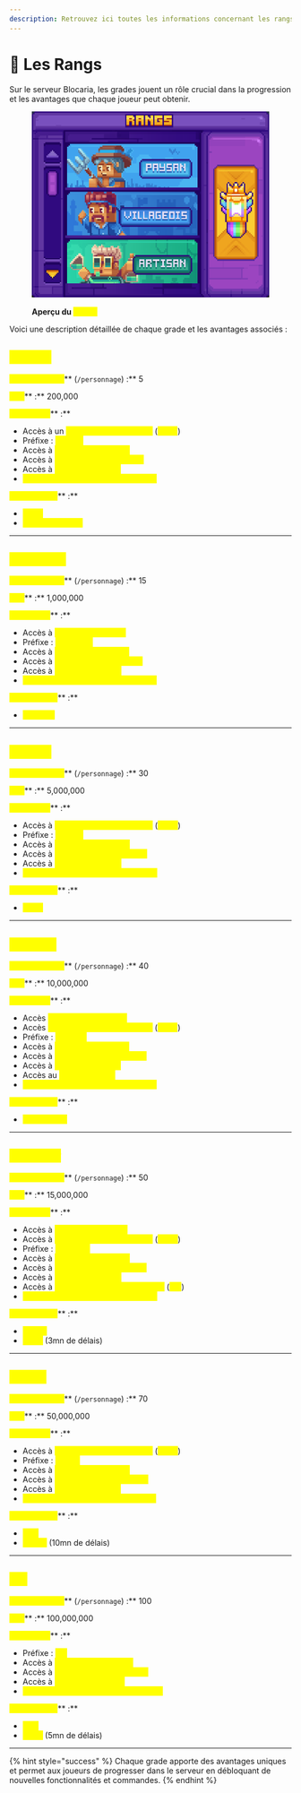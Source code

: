 ```yaml
---
description: Retrouvez ici toutes les informations concernant les rangs
---
```


# 👑 Les Rangs

Sur le serveur Blocaria, les grades jouent un rôle crucial dans la progression et les avantages que chaque joueur peut obtenir.&#x20;

<figure><img src="../.gitbook/assets/image (9).png" alt=""><figcaption><p><strong>Aperçu du </strong><mark style="color:yellow;"><strong><code>/rangs</code></strong></mark></p></figcaption></figure>

Voici une description détaillée de chaque grade et les avantages associés :&#x20;

## <mark style="color:yellow;">Paysan</mark>

<mark style="color:yellow;">**Niveau Requis**</mark>** (**<mark style="color:yellow;">**`/personnage`**</mark>**) :** 5

<mark style="color:yellow;">**Prix**</mark>** :** 200,000

<mark style="color:yellow;">**Avantages**</mark>** :**

* Accès à un <mark style="color:yellow;">**métier supplémentaire**</mark> (<mark style="color:yellow;">**`/jobs`**</mark>)
* Préfixe : <mark style="color:yellow;">**Paysan**</mark>
* Accès à <mark style="color:yellow;">**3 objets dans l'HDV**</mark>
* Accès à <mark style="color:yellow;">**4 magasins personnels**</mark>
* Accès à <mark style="color:yellow;">**2 homes privatifs**</mark>
* <mark style="color:yellow;">**Gain de 2000 toutes les 10 minutes**</mark>

<mark style="color:yellow;">**Commandes**</mark>** :**

* <mark style="color:yellow;">**`/sell`**</mark>
* <mark style="color:yellow;">**`/trade <joueur>`**</mark>

***

## <mark style="color:yellow;">V</mark><mark style="color:yellow;">**illageois**</mark>

<mark style="color:yellow;">**Niveau Requis**</mark>** (**<mark style="color:yellow;">**`/personnage`**</mark>**) :** 15

<mark style="color:yellow;">**Prix**</mark>** :** 1,000,000

<mark style="color:yellow;">**Avantages**</mark>** :**

* Accès à <mark style="color:yellow;">**la carrière de niv. 1**</mark>
* Préfixe : <mark style="color:yellow;">**Villageois**</mark>
* Accès à <mark style="color:yellow;">**5 objets dans l'HDV**</mark>
* Accès à <mark style="color:yellow;">**7 magasins personnels**</mark>
* Accès à <mark style="color:yellow;">**3 homes privatifs**</mark>
* <mark style="color:yellow;">**Gain de 3000 toutes les 10 minutes**</mark>

<mark style="color:yellow;">**Commandes**</mark>** :**

* <mark style="color:yellow;">**`/pw rate`**</mark>

***

## <mark style="color:yellow;">Artisan</mark>

<mark style="color:yellow;">**Niveau Requis**</mark>** (**<mark style="color:yellow;">**`/personnage`**</mark>**) :** 30

<mark style="color:yellow;">**Prix**</mark>** :** 5,000,000

<mark style="color:yellow;">**Avantages**</mark>** :**

* Accès à <mark style="color:yellow;">**un métier supplémentaire**</mark> (<mark style="color:yellow;">**`/jobs`**</mark>)
* Préfixe : <mark style="color:yellow;">**Artisan**</mark>
* Accès à <mark style="color:yellow;">**6 objets dans l'HDV**</mark>
* Accès à <mark style="color:yellow;">**10 magasins personnels**</mark>
* Accès à <mark style="color:yellow;">**4 homes privatifs**</mark>
* <mark style="color:yellow;">**Gain de 4000 toutes les 10 minutes**</mark>

<mark style="color:yellow;">**Commandes**</mark>** :**

* <mark style="color:yellow;">**`/back`**</mark>

***

## <mark style="color:yellow;">Marquis</mark>

<mark style="color:yellow;">**Niveau Requis**</mark>** (**<mark style="color:yellow;">**`/personnage`**</mark>**) :** 40

<mark style="color:yellow;">**Prix**</mark>** :** 10,000,000

<mark style="color:yellow;">**Avantages**</mark>** :**

* Accès <mark style="color:yellow;">**à la carrière de niv. 2**</mark>
* Accès <mark style="color:yellow;">**à un métier supplémentaire**</mark> (<mark style="color:yellow;">**`/jobs`**</mark>)
* Préfixe : <mark style="color:yellow;">**Marquis**</mark>
* Accès à <mark style="color:yellow;">**7 objets dans l'HDV**</mark>
* Accès à <mark style="color:yellow;">**12 magasins personnels**</mark>
* Accès à <mark style="color:yellow;">**5 homes privatifs**</mark>
* Accès au <mark style="color:yellow;">**\[i] dans le chat**</mark>
* <mark style="color:yellow;">**Gain de 5000 toutes les 10 minutes**</mark>

<mark style="color:yellow;">**Commandes**</mark>** :**

* <mark style="color:yellow;">**`/slimechunk`**</mark>

***

## <mark style="color:yellow;">Seigneur</mark>

<mark style="color:yellow;">**Niveau Requis**</mark>** (**<mark style="color:yellow;">**`/personnage`**</mark>**) :** 50

<mark style="color:yellow;">**Prix**</mark>** :** 15,000,000

<mark style="color:yellow;">**Avantages**</mark>** :**

* Accès à <mark style="color:yellow;">**la carrière de niv. 3**</mark>
* Accès à <mark style="color:yellow;">**un métier supplémentaire**</mark> (<mark style="color:yellow;">**`/jobs`**</mark>)
* Préfixe : <mark style="color:yellow;">**Seigneur**</mark>
* Accès à <mark style="color:yellow;">**8 objets dans l'HDV**</mark>
* Accès à <mark style="color:yellow;">**15 magasins personnels**</mark>
* Accès à <mark style="color:yellow;">**6 homes privatifs**</mark>
* Accès à <mark style="color:yellow;">**un coffre personnalisé supp.**</mark> (<mark style="color:yellow;">**`/pv`**</mark>)
* <mark style="color:yellow;">**Gain de 6000 toutes les 10 minutes**</mark>

<mark style="color:yellow;">**Commandes**</mark>** :**

* <mark style="color:yellow;">**`/qsbuy`**</mark>
* <mark style="color:yellow;">**`/feed`**</mark> (3mn de délais)

***

## <mark style="color:yellow;">Prince</mark>

<mark style="color:yellow;">**Niveau Requis**</mark>** (**<mark style="color:yellow;">**`/personnage`**</mark>**) :** 70

<mark style="color:yellow;">**Prix**</mark>** :** 50,000,000

<mark style="color:yellow;">**Avantages**</mark>** :**

* Accès à <mark style="color:yellow;">**un métier supplémentaire**</mark> (<mark style="color:yellow;">**`/jobs`**</mark>)
* Préfixe : <mark style="color:yellow;">**Prince**</mark>
* Accès à <mark style="color:yellow;">**9 objets dans l'HDV**</mark>
* Accès à <mark style="color:yellow;">**20 magasins personnels**</mark>
* Accès à <mark style="color:yellow;">**7 homes privatifs**</mark>
* <mark style="color:yellow;">**Gain de 7000 toutes les 10 minutes**</mark>

<mark style="color:yellow;">**Commandes**</mark>** :**

* <mark style="color:yellow;">**`/top`**</mark>
* <mark style="color:yellow;">**`/regen`**</mark> (10mn de délais)

***

## <mark style="color:yellow;">Roi</mark>

<mark style="color:yellow;">**Niveau Requis**</mark>** (**<mark style="color:yellow;">**`/personnage`**</mark>**) :** 100

<mark style="color:yellow;">**Prix**</mark>** :** 100,000,000

<mark style="color:yellow;">**Avantages**</mark>** :**

* Préfixe : <mark style="color:yellow;">**Roi**</mark>
* Accès à <mark style="color:yellow;">**10 objets dans l'HDV**</mark>
* Accès à <mark style="color:yellow;">**25 magasins personnels**</mark>
* Accès à <mark style="color:yellow;">**10 homes privatifs**</mark>
* <mark style="color:yellow;">**Gain de 10,000 toutes les 10 minutes**</mark>

<mark style="color:yellow;">**Commandes**</mark>** :**

* <mark style="color:yellow;">**`/fly`**</mark>
* <mark style="color:yellow;">**`/near`**</mark> (5mn de délais)

***

{% hint style="success" %}
Chaque grade apporte des avantages uniques et permet aux joueurs de progresser dans le serveur en débloquant de nouvelles fonctionnalités et commandes.
{% endhint %}
